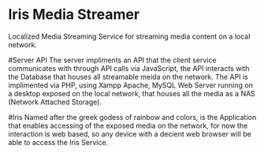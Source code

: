 # Iris Media Streamer

Localized Media Streaming Service for streaming media content on a local network.

#Server API
The server impliments an API that the client service communicates with through API calls via JavaScript, the API interacts with the Database that houses all streamable meida on the network. The API is implimented via PHP, using Xampp Apache, MySQL Web Server running on a desktop exposed on the local network, that houses all the media as a NAS (Network Attached Storage).

#Iris
Named after the greek godess of rainbow and colors, is the Application that enables accessing of the exposed media on the network, for now the interaction is web based, so any device with a decient web browser will be able to access the Iris Service. 
